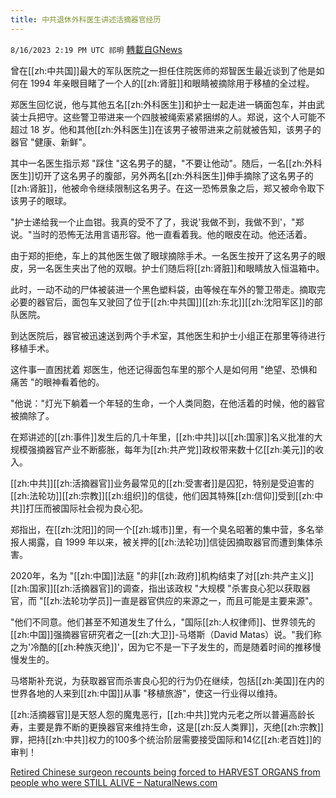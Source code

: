 ```yaml
---
title: 中共退休外科医生讲述活摘器官经历
---
```

`8/16/2023 2:19 PM UTC 祁明` [轉載自GNews](https://gnews.org/articles/1558311)

  
曾在[[zh:中共国]]最大的军队医院之一担任住院医师的郑智医生最近谈到了他是如何在 1994 年亲眼目睹了一个人的[[zh:肾脏]]和眼睛被摘除用于移植的全过程。

  

郑医生回忆说，他与其他五名[[zh:外科医生]]和护士一起走进一辆面包车，并由武装士兵把守。这些警卫带进来一个四肢被绳索紧紧捆绑的人。郑说，这个人可能不超过 18 岁。他和其他[[zh:外科医生]]在该男子被带进来之前就被告知，该男子的器官 "健康、新鲜"。

  

其中一名医生指示郑 "踩住 "这名男子的腿，"不要让他动"。随后，一名[[zh:外科医生]]切开了这名男子的腹部，另外两名[[zh:外科医生]]伸手摘除了这名男子的[[zh:肾脏]]，他被命令继续限制这名男子。在这一恐怖景象之后，郑又被命令取下该男子的眼球。

  

"护士递给我一个止血钳。我真的受不了了，我说'我做不到，我做不到'，"郑说。"当时的恐怖无法用言语形容。他一直看着我。他的眼皮在动。他还活着。

  

由于郑的拒绝，车上的其他医生做了眼球摘除手术。一名医生按开了这名男子的眼皮，另一名医生夹出了他的双眼。护士们随后将[[zh:肾脏]]和眼睛放入恒温箱中。

  

此时，一动不动的尸体被装进一个黑色塑料袋，由等候在车外的警卫带走。摘取完必要的器官后，面包车又驶回了位于[[zh:中共国]][[zh:东北]][[zh:沈阳军区]]的部队医院。

  

到达医院后，器官被迅速送到两个手术室，其他医生和护士小组正在那里等待进行移植手术。

  

这件事一直困扰着 郑医生，他还记得面包车里的那个人是如何用 "绝望、恐惧和痛苦 "的眼神看着他的。

  

"他说："灯光下躺着一个年轻的生命，一个人类同胞，在他活着的时候，他的器官被摘除了。

  

在郑讲述的[[zh:事件]]发生后的几十年里，[[zh:中共]]以[[zh:国家]]名义批准的大规模强摘器官产业不断膨胀，每年为[[zh:共产党]]政权带来数十亿[[zh:美元]]的收入。

  

[[zh:中共]][[zh:活摘器官]]业务最常见的[[zh:受害者]]是囚犯，特别是受迫害的[[zh:法轮功]][[zh:宗教]][[zh:组织]]的信徒，他们因其特殊[[zh:信仰]]受到[[zh:中共]]打压而被国际社会视为良心犯。

  

郑指出，在[[zh:沈阳]]的同一个[[zh:城市]]里，有一个臭名昭著的集中营，多名举报人揭露，自 1999 年以来，被关押的[[zh:法轮功]]信徒因摘取器官而遭到集体杀害。

  

2020年，名为 "[[zh:中国]]法庭 "的非[[zh:政府]]机构结束了对[[zh:共产主义]][[zh:国家]][[zh:活摘器官]]的调查，指出该政权 "大规模 "杀害良心犯以获取器官，而 "[[zh:法轮功学员]]一直是器官供应的来源之一，而且可能是主要来源"。

  

"他们不同意。他们甚至不知道发生了什么，"国际[[zh:人权律师]]、世界领先的[[zh:中国]]强摘器官研究者之一[[zh:大卫]]-马塔斯（David Matas）说。"我们称之为'冷酷的[[zh:种族灭绝]]'，因为它不是一下子发生的，而是随着时间的推移慢慢发生的。

  

马塔斯补充说，为获取器官而杀害良心犯的行为仍在继续，包括[[zh:美国]]在内的世界各地的人来到[[zh:中国]]从事 "移植旅游"，使这一行业得以维持。

  

[[zh:活摘器官]]是天怒人怨的魔鬼恶行，[[zh:中共]]党内元老之所以普遍高龄长寿，主要是靠不断的更换器官来维持生命，这是[[zh:反人类罪]]，灭绝[[zh:宗教]]罪，把持[[zh:中共]]权力的100多个统治阶层需要接受国际和14亿[[zh:老百姓]]的审判！

  

[Retired Chinese surgeon recounts being forced to HARVEST ORGANS from people who were STILL ALIVE – NaturalNews.com](https://www.naturalnews.com/2023-08-14-chinese-surgeons-harvest-organs-people-still-alive.html)
